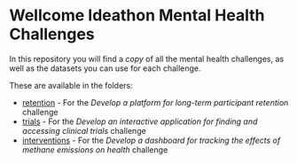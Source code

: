 # Wellcome Ideathon Mental Health Challenges

In this repository you will find a *copy* of all the mental health challenges, as well as the datasets you can use for each challenge.

These are available in the folders:

* [retention](https://github.com/WellcomeIdeathon2023/mental_health_challenges/tree/main/retention) - For the *Develop a platform for long-term participant retention* challenge
* [trials](https://github.com/WellcomeIdeathon2023/mental_health_challenges/tree/main/trials) - For the *Develop an interactive application for finding and accessing clinical trials* challenge
* [interventions](https://github.com/WellcomeIdeathon2023/mental_health_challenges/tree/main/interventions) - For the *Develop a dashboard for tracking the effects of methane emissions on health* challenge
